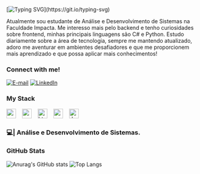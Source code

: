 <!--<img align="right" alt="" height="300px" src="./me.png"> ADICIONAR IMAGEM-->

[![Typing SVG](https://readme-typing-svg.demolab.com?font=Fira+Code&weight=600&size=25&pause=1000&color=410096&random=false&width=435&height=40&lines=Ol%C3%A1%2C+eu+sou+o+Kayque!)](https://git.io/typing-svg)

<p align="left">Atualmente sou estudante de Análise e Desenvolvimento de Sistemas na Faculdade Impacta.
Me interesso mais pelo backend e tenho curiosidades sobre frontend, minhas principais linguagens são C# e Python.
Estudo diariamente sobre a área de tecnologia, sempre me mantendo atualizado, adoro me aventurar em ambientes desafiadores e que me proporcionem mais aprendizado e que possa aplicar mais conhecimentos!

<h3 align="left">Connect with me!</h3>

[![E-mail](https://img.shields.io/badge/-Email-000?style=for-the-badge&logo=microsoft-outlook&logoColor=410096&color:FFF)](mailto:kayque.sanmartin65@gmail.com)
[![LinkedIn](https://img.shields.io/badge/-LinkedIn-000?style=for-the-badge&logo=linkedin&logoColor=410096&color:FFF)](https://www.linkedin.com/in/kayque-sanmartin/)

<h3 align="left">My Stack</h3>

<div align="left">
  <img src="https://cdn.jsdelivr.net/gh/devicons/devicon/icons/csharp/csharp-plain.svg" height="25" alt="csharp logo"  />
  <img width="8" />
  <img src="https://cdn.jsdelivr.net/gh/devicons/devicon/icons/mysql/mysql-original.svg" height="25" alt="mysql logo"  />
  <img width="8" />
  <img src="https://cdn.jsdelivr.net/gh/devicons/devicon/icons/html5/html5-original.svg" height="25" alt="html5 logo"  />
  <img width="8" />
  <img src="https://cdn.jsdelivr.net/gh/devicons/devicon/icons/css3/css3-original.svg" height="25" alt="css3 logo"  />
  <img width="8" />
  <img src="https://cdn.jsdelivr.net/gh/devicons/devicon/icons/docker/docker-original.svg" height="25" alt="docker logo"  />
</div>


### 💻| Análise e Desenvolvimento de Sistemas.

<h3>GitHub Stats</h3>

![Anurag's GitHub stats](https://github-readme-stats.vercel.app/api?username=kayquesanmartin&show_icons=true&theme=tokyonight)
![Top Langs](https://github-readme-stats.vercel.app/api/top-langs/?username=kayquesanmartin&layout=compact&count_private=true&show_icons=true&theme=tokyonight)

